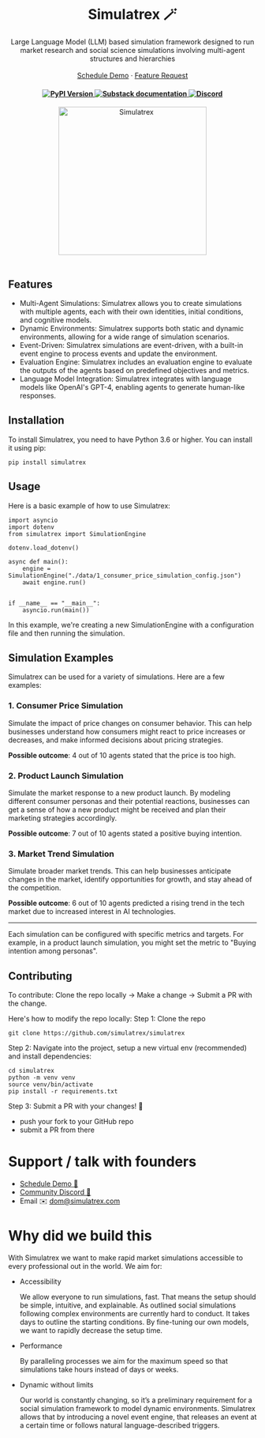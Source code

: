 <h1 align="center">
        Simulatrex 🪄 
    </h1>
    <p align="center">
        <p align="center">Large Language Model (LLM) based simulation framework designed to run market research and social science simulations involving multi-agent structures and hierarchies
        <br>
        <br>
        <a href="https://cal.com/d42me/30min">Schedule Demo</a>
        ·
        <a href="https://github.com/simulatrex/simulatrex/issues/new?assignees=&labels=enhancement&projects=&title=%5BFeature%5D%3A+">Feature Request</a>
    </p>
<h4 align="center">
    <a href="https://pypi.org/project/simulatrex" target="_blank">
        <img src="https://img.shields.io/pypi/v/simulatrex.svg" alt="PyPI Version">
    </a>
    <a href="https://dominikscherm.substack.com/p/introducing-simulatrex">
        <img src="https://img.shields.io/badge/Documentation-Substack-orange" alt="Substack documentation">
    </a>
    <a href="https://discord.gg/RjG64szFDR">
        <img src="https://img.shields.io/static/v1?label=Chat%20on&message=Discord&color=blue&logo=Discord&style=flat-square" alt="Discord">
    </a>
</h4>

<div align="center">
<img src="cover.png" alt="Simulatrex" width="300"/>
</div>
<br/>

## Features

- Multi-Agent Simulations: Simulatrex allows you to create simulations with multiple agents, each with their own identities, initial conditions, and cognitive models.
- Dynamic Environments: Simulatrex supports both static and dynamic environments, allowing for a wide range of simulation scenarios.
- Event-Driven: Simulatrex simulations are event-driven, with a built-in event engine to process events and update the environment.
- Evaluation Engine: Simulatrex includes an evaluation engine to evaluate the outputs of the agents based on predefined objectives and metrics.
- Language Model Integration: Simulatrex integrates with language models like OpenAI's GPT-4, enabling agents to generate human-like responses.

## Installation

To install Simulatrex, you need to have Python 3.6 or higher. You can install it using pip:

```
pip install simulatrex
```

## Usage

Here is a basic example of how to use Simulatrex:

```
import asyncio
import dotenv
from simulatrex import SimulationEngine

dotenv.load_dotenv()

async def main():
    engine = SimulationEngine("./data/1_consumer_price_simulation_config.json")
    await engine.run()


if __name__ == "__main__":
    asyncio.run(main())
```

In this example, we're creating a new SimulationEngine with a configuration file and then running the simulation.

## Simulation Examples

Simulatrex can be used for a variety of simulations. Here are a few examples:

### 1. Consumer Price Simulation

Simulate the impact of price changes on consumer behavior. This can help businesses understand how consumers might react to price increases or decreases, and make informed decisions about pricing strategies.

**Possible outcome**: 4 out of 10 agents stated that the price is too high.

### 2. Product Launch Simulation

Simulate the market response to a new product launch. By modeling different consumer personas and their potential reactions, businesses can get a sense of how a new product might be received and plan their marketing strategies accordingly.

**Possible outcome**: 7 out of 10 agents stated a positive buying intention.

### 3. Market Trend Simulation

Simulate broader market trends. This can help businesses anticipate changes in the market, identify opportunities for growth, and stay ahead of the competition.

**Possible outcome**: 6 out of 10 agents predicted a rising trend in the tech market due to increased interest in AI technologies.

---

Each simulation can be configured with specific metrics and targets. For example, in a product launch simulation, you might set the metric to "Buying intention among personas".

## Contributing
To contribute: Clone the repo locally -> Make a change -> Submit a PR with the change. 

Here's how to modify the repo locally: 
Step 1: Clone the repo 
```
git clone https://github.com/simulatrex/simulatrex
```

Step 2: Navigate into the project, setup a new virtual env (recommended) and install dependencies: 
```
cd simulatrex
python -m venv venv
source venv/bin/activate
pip install -r requirements.txt
```

Step 3: Submit a PR with your changes! 🚀
- push your fork to your GitHub repo
- submit a PR from there 

# Support / talk with founders
- [Schedule Demo 👋](https://cal.com/d42me/30min)
- [Community Discord 💭](https://discord.gg/THG27uRm)
- Email ✉️ dom@simulatrex.com

# Why did we build this 
With Simulatrex we want to make rapid market simulations accessible to every professional out in the world. We aim for:

- Accessibility

    We allow everyone to run simulations, fast. That means the setup should be simple, intuitive, and explainable. As outlined social simulations following complex environments are currently hard to conduct. It takes days to outline the starting conditions. By fine-tuning our own models, we want to rapidly decrease the setup time.

- Performance

    By paralleling processes we aim for the maximum speed so that simulations take hours instead of days or weeks.


- Dynamic without limits

    Our world is constantly changing, so it’s a preliminary requirement for a social simulation framework to model dynamic environments. Simulatrex allows that by introducing a novel event engine, that releases an event at a certain time or follows natural language-described triggers.
